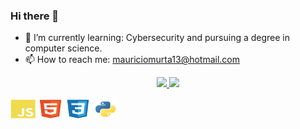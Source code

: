 ### Hi there 👋

- 🌱 I’m currently learning: Cybersecurity and pursuing a degree in computer science.
- 📫 How to reach me: mauriciomurta13@hotmail.com

<div align="center">
  <a href="https://github.com/MMPodesta">
  <img height="180em" src="https://github-readme-stats.vercel.app/api?username=MMPodesta&show_icons=true&theme=dracula&include_all_commits=true&count_private=true"/>
    <img height="180em" src="https://github-readme-stats.vercel.app/api/top-langs/?username=MMPodesta&layout=compact&langs_count=7&theme=dracula"/></a>
</div>

<div style="display: inline_block"><br>
  <img align="center" alt="Mauricio-Js" height="30" width="40" src="https://raw.githubusercontent.com/devicons/devicon/master/icons/javascript/javascript-plain.svg">
  <img align="center" alt="Mauricio-HTML" height="30" width="40" src="https://raw.githubusercontent.com/devicons/devicon/master/icons/html5/html5-original.svg">
  <img align="center" alt="Mauricio-CSS" height="30" width="40" src="https://raw.githubusercontent.com/devicons/devicon/master/icons/css3/css3-original.svg">
  <img align="center" alt="Mauricio-Python" height="30" width="40" src="https://raw.githubusercontent.com/devicons/devicon/master/icons/python/python-original.svg">
</div>
